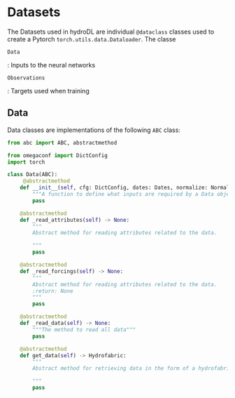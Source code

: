 # Datasets

The Datasets used in hydroDL are individual `@dataclass` classes used to create a Pytorch `torch.utils.data.Dataloader`. The classe

`Data`

:    Inputs to the neural networks

`Observations`

:    Targets used when training

## Data

Data classes are implementations of the following `ABC` class:

``` py linenums="1" title="__init__.Data.py"
from abc import ABC, abstractmethod

from omegaconf import DictConfig
import torch

class Data(ABC):
     @abstractmethod
    def __init__(self, cfg: DictConfig, dates: Dates, normalize: Normalize):
        """A function to define what inputs are required by a Data object"""
        pass

    @abstractmethod
    def _read_attributes(self) -> None:
        """
        Abstract method for reading attributes related to the data.

        """
        pass

    @abstractmethod
    def _read_forcings(self) -> None:
        """
        Abstract method for reading attributes related to the data.
        :return: None
        """
        pass

    @abstractmethod
    def _read_data(self) -> None:
        """The method to read all data"""
        pass

    @abstractmethod
    def get_data(self) -> Hydrofabric:
        """
        Abstract method for retrieving data in the form of a hydrofabric

        """
        pass
```

